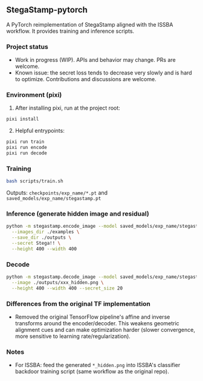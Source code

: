 ## StegaStamp-pytorch

A PyTorch reimplementation of StegaStamp aligned with the ISSBA workflow. It provides training and inference scripts.

### Project status
- Work in progress (WIP). APIs and behavior may change. PRs are welcome.
- Known issue: the secret loss tends to decrease very slowly and is hard to optimize. Contributions and discussions are welcome.

### Environment (pixi)

1) After installing pixi, run at the project root:

```bash
pixi install
```

2) Helpful entrypoints:

```bash
pixi run train
pixi run encode
pixi run decode
```

### Training

```bash
bash scripts/train.sh
```

Outputs: `checkpoints/exp_name/*.pt` and `saved_models/exp_name/stegastamp.pt`

### Inference (generate hidden image and residual)

```bash
python -m stegastamp.encode_image --model saved_models/exp_name/stegastamp.pt \
  --images_dir ./examples \
  --save_dir ./outputs \
  --secret Stega!! \
  --height 400 --width 400
```

### Decode

```bash
python -m stegastamp.decode_image --model saved_models/exp_name/stegastamp.pt \
  --image ./outputs/xxx_hidden.png \
  --height 400 --width 400 --secret_size 20
```

### Differences from the original TF implementation
- Removed the original TensorFlow pipeline's affine and inverse transforms around the encoder/decoder. This weakens geometric alignment cues and can make optimization harder (slower convergence, more sensitive to learning rate/regularization).

### Notes
- For ISSBA: feed the generated `*_hidden.png` into ISSBA's classifier backdoor training script (same workflow as the original repo).


